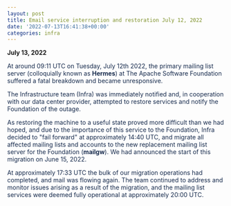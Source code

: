 ```yaml
---
layout: post
title: Email service interruption and restoration July 12, 2022
date: '2022-07-13T16:41:38+00:00'
categories: infra
---
```

<p><b>July 13, 2022</b></p><p><span style="color: rgb(23, 43, 77); font-family: -apple-system, BlinkMacSystemFont, &quot;Segoe UI&quot;, Roboto, Oxygen, Ubuntu, &quot;Fira Sans&quot;, &quot;Droid Sans&quot;, &quot;Helvetica Neue&quot;, sans-serif;">At around 09:11 UTC on Tuesday, July 12th 2022, the primary mailing list server (colloquially known as <b>Hermes</b>) at The Apache Software Foundation suffered a fatal breakdown and became unresponsive.</span><br></p><p style="margin-bottom: 0px; padding: 0px; color: rgb(23, 43, 77); font-family: -apple-system, BlinkMacSystemFont, &quot;Segoe UI&quot;, Roboto, Oxygen, Ubuntu, &quot;Fira Sans&quot;, &quot;Droid Sans&quot;, &quot;Helvetica Neue&quot;, sans-serif;">The Infrastructure team (Infra) was immediately notified and, in cooperation with our data center provider, attempted to restore services and notify the Foundation of the outage.</p><p style="margin-bottom: 0px; padding: 0px; color: rgb(23, 43, 77); font-family: -apple-system, BlinkMacSystemFont, &quot;Segoe UI&quot;, Roboto, Oxygen, Ubuntu, &quot;Fira Sans&quot;, &quot;Droid Sans&quot;, &quot;Helvetica Neue&quot;, sans-serif;">As restoring the machine to a useful state proved more difficult than we had hoped, and due to the importance of this service to the Foundation, Infra decided to "fail forward" at approximately 14:40 UTC, and migrate all affected mailing lists and accounts to the new replacement mailing list server for the Foundation (<b>mailgw</b>). We had announced the start of this migration on June 15, 2022.</p><p class="auto-cursor-target" style="margin-bottom: 0px; padding: 0px; color: rgb(23, 43, 77); font-family: -apple-system, BlinkMacSystemFont, &quot;Segoe UI&quot;, Roboto, Oxygen, Ubuntu, &quot;Fira Sans&quot;, &quot;Droid Sans&quot;, &quot;Helvetica Neue&quot;, sans-serif;">At approximately 17:33 UTC the bulk of our migration operations had completed, and mail was flowing again. The team continued to address and monitor issues arising as a result of the migration, and the mailing list services were deemed fully operational at approximately 20:00 UTC.</p>
